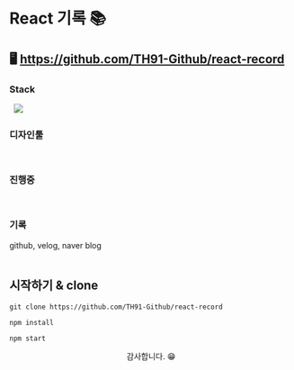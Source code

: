 # React 기록 📚

## 🖥️ https://github.com/TH91-Github/react-record


### Stack
<img src="https://img.shields.io/badge/HTML5-E34F26?style=for-the-badge&logo=Velog&logoColor=white" alt="" />
<img src="https://img.shields.io/badge/CSS3-1572B6?style=for-the-badge&logo=Velog&logoColor=white" alt="" />
<img src="https://img.shields.io/badge/JavaScript-f7DF1E?style=for-the-badge&logo=Velog&logoColor=white" />
<img src="https://img.shields.io/badge/jQuery-0769AD?style=for-the-badge&logo=Velog&logoColor=white" alt="" />
<img src="https://img.shields.io/badge/GitHub-181717?style=for-the-badge&logo=Velog&logoColor=white" alt="" />


### 디자인툴<br>
<img src="https://img.shields.io/badge/Photoshop-31A8FF?style=for-the-badge&logo=Velog&logoColor=white" alt="" />
<img src="https://img.shields.io/badge/GitHub-181717?style=for-the-badge&logo=Velog&logoColor=white" alt="" />
<img src="https://img.shields.io/badge/Figma-F24E1E?style=for-the-badge&logo=Velog&logoColor=white" alt="" />

### 진행중<br>
<img src="https://img.shields.io/badge/GitHub-181717?style=for-the-badge&logo=Velog&logoColor=white" alt="" />
<img src="https://img.shields.io/badge/GitHub-181717?style=for-the-badge&logo=Velog&logoColor=white" alt="" />

### 기록
github, velog, naver blog<br>
[<img src="https://img.shields.io/badge/GitHub-181717?style=for-the-badge&logo=Velog&logoColor=white" alt="" />](https://github.com/TH91-Github)
[<img src="https://img.shields.io/badge/Velog-20C997?style=for-the-badge&logo=Velog&logoColor=white" alt="" />](https://velog.io/@th_velog)
[<img src="https://img.shields.io/badge/Naver-03C75A?style=for-the-badge&logo=Velog&logoColor=white" alt="" />](https://blog.naver.com/k__taehoon__)

## 시작하기 & clone 

```shell
git clone https://github.com/TH91-Github/react-record
```

```shell
npm install
```

```shell
npm start
```

<p align="center">감사합니다. 😁</P>
